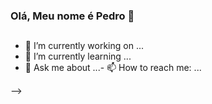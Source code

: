 ### Olá, Meu nome é Pedro 👋

##

- 🔭 I’m currently working on ...
- 🌱 I’m currently learning ...
- 💬 Ask me about ...- 📫 How to reach me: ...

-->
